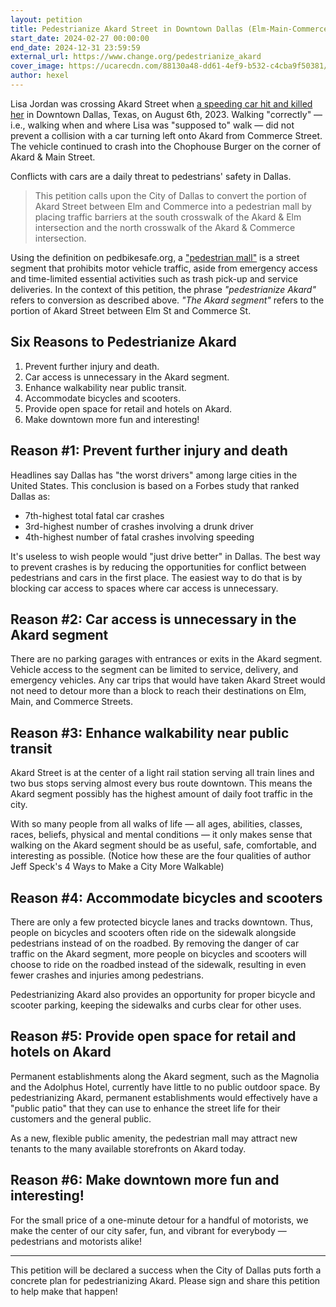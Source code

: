 ```yaml
---
layout: petition
title: Pedestrianize Akard Street in Downtown Dallas (Elm-Main-Commerce)
start_date: 2024-02-27 00:00:00
end_date: 2024-12-31 23:59:59
external_url: https://www.change.org/pedestrianize_akard
cover_image: https://ucarecdn.com/88130a48-dd61-4ef9-b532-c4cba9f50381/-/preview/1000x562/
author: hexel
---
```

Lisa Jordan was crossing Akard Street when [a speeding car hit and killed her](https://twitter.com/hexel_co/status/1688671113906122752?t=QVhBRuqapVvhVct3tFHQ9A&s=19) in Downtown Dallas, Texas, on August 6th, 2023. Walking "correctly" — i.e., walking when and where Lisa was "supposed to" walk — did not prevent a collision with a car turning left onto Akard from Commerce Street. The vehicle continued to crash into the Chophouse Burger on the corner of Akard & Main Street.

Conflicts with cars are a daily threat to pedestrians' safety in Dallas.

> This petition calls upon the City of Dallas to convert the portion of Akard Street between Elm and Commerce into a pedestrian mall by placing traffic barriers at the south crosswalk of the Akard & Elm intersection and the north crosswalk of the Akard & Commerce intersection.

Using the definition on pedbikesafe.org, a ["pedestrian mall"](http://www.pedbikesafe.org/pedsafe/countermeasures_detail.cfm?CM_NUM=64) is a street segment that prohibits motor vehicle traffic, aside from emergency access and time-limited essential activities such as trash pick-up and service deliveries. In the context of this petition, the phrase *"pedestrianize Akard"* refers to conversion as described above. *"The Akard segment"* refers to the portion of Akard Street between Elm St and Commerce St.

## Six Reasons to Pedestrianize Akard

1. Prevent further injury and death.
2. Car access is unnecessary in the Akard segment.
3. Enhance walkability near public transit.
4. Accommodate bicycles and scooters.
5. Provide open space for retail and hotels on Akard.
6. Make downtown more fun and interesting! 

## Reason #1: Prevent further injury and death

Headlines say Dallas has "the worst drivers" among large cities in the United States. This conclusion is based on a Forbes study that ranked Dallas as:

- 7th-highest total fatal car crashes
- 3rd-highest number of crashes involving a drunk driver
- 4th-highest number of fatal crashes involving speeding

It's useless to wish people would "just drive better" in Dallas. The best way to prevent crashes is by reducing the opportunities for conflict between pedestrians and cars in the first place. The easiest way to do that is by blocking car access to spaces where car access is unnecessary.

## Reason #2: Car access is unnecessary in the Akard segment

There are no parking garages with entrances or exits in the Akard segment. Vehicle access to the segment can be limited to service, delivery, and emergency vehicles. Any car trips that would have taken Akard Street would not need to detour more than a block to reach their destinations on Elm, Main, and Commerce Streets. 

## Reason #3: Enhance walkability near public transit

Akard Street is at the center of a light rail station serving all train lines and two bus stops serving almost every bus route downtown. This means the Akard segment possibly has the highest amount of daily foot traffic in the city.

With so many people from all walks of life — all ages, abilities, classes, races, beliefs, physical and mental conditions — it only makes sense that walking on the Akard segment should be as useful, safe, comfortable,  and interesting as possible. (Notice how these are the four qualities of author Jeff Speck's 4 Ways to Make a City More Walkable)

## Reason #4: Accommodate bicycles and scooters

There are only a few protected bicycle lanes and tracks downtown. Thus, people on bicycles and scooters often ride on the sidewalk alongside pedestrians instead of on the roadbed. By removing the danger of car traffic on the Akard segment, more people on bicycles and scooters will choose to ride on the roadbed instead of the sidewalk, resulting in even fewer crashes and injuries among pedestrians. 

Pedestrianizing Akard also provides an opportunity for proper bicycle and scooter parking, keeping the sidewalks and curbs clear for other uses. 

## Reason #5: Provide open space for retail and hotels on Akard

Permanent establishments along the Akard segment, such as the Magnolia and the Adolphus Hotel, currently have little to no public outdoor space. By pedestrianizing Akard, permanent establishments would effectively have a "public patio" that they can use to enhance the street life for their customers and the general public.

As a new, flexible public amenity, the pedestrian mall may attract new tenants to the many available storefronts on Akard today.

## Reason #6: Make downtown more fun and interesting!

For the small price of a one-minute detour for a handful of motorists, we make the center of our city safer, fun, and vibrant for everybody —  pedestrians and motorists alike!

---

This petition will be declared a success when the City of Dallas puts forth a concrete plan for pedestrianizing Akard. Please sign and share this petition to help make that happen!